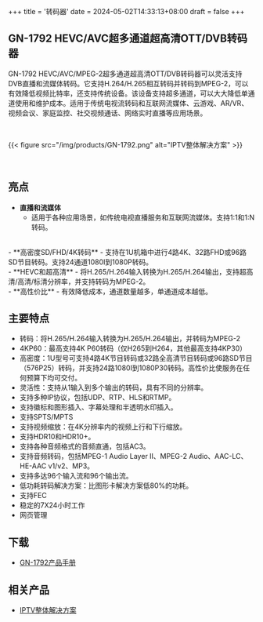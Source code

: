 +++
title = '转码器'
date = 2024-05-02T14:33:13+08:00
draft = false
+++


## GN-1792 HEVC/AVC超多通道超高清OTT/DVB转码器

GN-1792 HEVC/AVC/MPEG-2超多通道超高清OTT/DVB转码器可以灵活支持DVB直播和流媒体转码。它支持H.264/H.265相互转码并转码到MPEG-2，可以有效降低视频比特率，还支持传统设备。该设备支持超多通道，可以大大降低单通道使用和维护成本。适用于传统电视流转码和互联网流媒体、云游戏、AR/VR、视频会议、家庭监控、社交视频通话、网络实时直播等应用场景。

<br>

{{< figure src="/img/products/GN-1792.png" alt="IPTV整体解决方案" >}}

<br>

## 亮点

- **直播和流媒体**
    - 适用于各种应用场景，如传统电视直播服务和互联网流媒体。支持1:1和1:N转码。
<br>
- **高密度SD/FHD/4K转码**
    - 支持在1U机箱中进行4路4K、32路FHD或96路SD节目转码。支持24通道1080I到1080P转码。
<br>
- **HEVC和超高清**
    - 将H.265/H.264输入转换为H.265/H.264输出，支持超高清/高清/标清分辨率，并支持转码为MPEG-2。
<br>
- **高性价比**
    - 有效降低成本，通道数量越多，单通道成本越低。

## 主要特点

- 转码：将H.265/H.264输入转换为H.265/H.264输出，并转码为MPEG-2
- 4KP60：最高支持4K P60转码（仅H265到H264，其他最高支持4KP30）
- 高密度：1U型号可支持4路4K节目转码或32路全高清节目转码或96路SD节目（576P25）转码，并支持24路1080I到1080P30转码。高性价比使服务在任何预算下均可交付。
- 灵活性：支持从1输入到多个输出的转码，具有不同的分辨率。
- 支持多种IP协议，包括UDP、RTP、HLS和RTMP。
- 支持徽标和图形插入、字幕处理和半透明水印插入。
- 支持SPTS/MPTS
- 支持视频缩放：在4K分辨率内的视频上行和下行缩放。
- 支持HDR10和HDR10+。
- 支持各种音频格式的音频直通，包括AC3。
- 支持音频转码，包括MPEG-1 Audio Layer II、MPEG-2 Audio、AAC-LC、HE-AAC v1/v2、MP3。
- 支持多达96个输入流和96个输出流。
- 低功耗转码解决方案：比图形卡解决方案低80%的功耗。
- 支持FEC
- 稳定的7X24小时工作
- 网页管理

<div class="product-bottom-container">
    <div class="section downloads">
        <h2>下载</h2>
        <ul>
            <li><i class="fas fa-file-pdf"></i> <a href="/documents/GN-1792 Product Brochure.pdf">GN-1792产品手册</a></li>
        </ul>
    </div>
    <div class="section related">
        <h2>相关产品</h2>
        <ul>
            <li><a href="/solution/iptv">IPTV整体解决方案</a></li>
        </ul>
    </div>
</div>